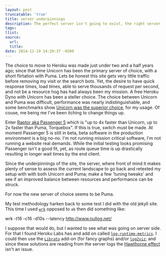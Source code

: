 ```yaml
---
layout: post
truncatable: 'true'
title: server underpinnings
description: The perfect server isn't going to exist, the right server is the one you don't have to think about or worry about.
tags:
llist:
source:
  url:
  title:
date: 2014-12-19 14:29:37 -0500
---
```

The choice to move to Heroku was made just under two and a half years ago; since that time Unicorn has been the primary server of choice, with a short flirtation with Puma. Lets be honest this site gets very little traffic before removing my visit or the search bots. Yet, the desire to have quick response times, load times, able to serve thousands of request per second, and not be a resource hog has had always been my mission. A free Heroku Dyno with Unicorn has been a steller choice. The choice between Unicorn and Puma was difficult, performance was nearly indistinguishable, and some benchmarks show [Unicorn was the superior choice][rubyWebBench], for my usage. Of couse, me being me I've been itching to change things up.

Enter [Raptor aka Passenger 5][raptor] which is "up to 4x faster than Unicorn, up to 2x faster than Puma, Torquebox". If this is true, switch must be made. At moment Passenger 5 is still in beta, beta software in the production environment is a big no-no. I'm not running mission critical software, I'm not running a website real demands. While the initial testing looks promising Passenger isn't a good fit, yet, as route queue time is up drastically resulting in longer wait times by the end client.

Since the underpinnings of the site, the server, where front of mind it makes plenty of sense to assess the current landscape to go back and retested my setup with with both Unicorn and Puma; make a few 'tuning tweaks' and see if an improved balance between resources and performance can be struck.

For now the new server of choice seems to be Puma.


My test methodology harken back to some test I did with the old jekyll site. This time I used [`wrk`][wrk] opposed to `ab` then did something like:

   wrk -t16 -c16 -d10s --latency http://www.nullog.net/

I suppose that would do, but I wanted to see what was going on server side. For that I found Heroku Labs has and add on called [`log-runtime-metrics`][logMetrics]. I could then use the [`Librato`][librato] add-on (for fancy graphs) and/or [`log2viz`][log2viz]; and since these solutions are reading from the server logs the [Hawthorne effect][he] isn't an issue.

[rubyWebBench]: http://www.madebymarket.com/blog/dev/ruby-web-benchmark-report.html
[raptor]: http://www.rubyraptor.org/how-we-made-raptor-up-to-4x-faster-than-unicorn-and-up-to-2x-faster-than-puma-torquebox/
[wrk]: https://github.com/wg/wrk
[logMetrics]: https://devcenter.heroku.com/articles/log-runtime-metrics "Per-dyno stats on memory use, swap use, and load average are inserted into the app’s log stream"
[librato]: https://devcenter.heroku.com/articles/librato
[log2viz]: https://log2viz.herokuapp.com/ "Realtime analysis of your Heroku app logs"
[he]: https://en.wikipedia.org/wiki/Hawthorne_effect
